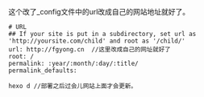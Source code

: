 这个改了_config文件中的url改成自己的网站地址就好了。

```
# URL
## If your site is put in a subdirectory, set url as 'http://yoursite.com/child' and root as '/child/'
url: http://fgyong.cn  //这里改成自己的网址就好了
root: /
permalink: :year/:month/:day/:title/
permalink_defaults:
```

```
hexo d //部署之后过会儿网站上面才会更新。
```
